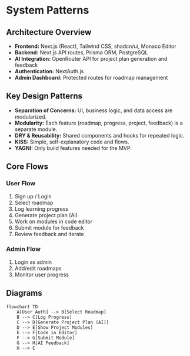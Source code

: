 # System Patterns

## Architecture Overview
- **Frontend:** Next.js (React), Tailwind CSS, shadcn/ui, Monaco Editor
- **Backend:** Next.js API routes, Prisma ORM, PostgreSQL
- **AI Integration:** OpenRouter API for project plan generation and feedback
- **Authentication:** NextAuth.js
- **Admin Dashboard:** Protected routes for roadmap management

## Key Design Patterns
- **Separation of Concerns:** UI, business logic, and data access are modularized.
- **Modularity:** Each feature (roadmap, progress, project, feedback) is a separate module.
- **DRY & Reusability:** Shared components and hooks for repeated logic.
- **KISS:** Simple, self-explanatory code and flows.
- **YAGNI:** Only build features needed for the MVP.

## Core Flows

### User Flow
1. Sign up / Login
2. Select roadmap
3. Log learning progress
4. Generate project plan (AI)
5. Work on modules in code editor
6. Submit module for feedback
7. Review feedback and iterate

### Admin Flow
1. Login as admin
2. Add/edit roadmaps
3. Monitor user progress

## Diagrams

```mermaid
flowchart TD
    A[User Auth] --> B[Select Roadmap]
    B --> C[Log Progress]
    C --> D[Generate Project Plan (AI)]
    D --> E[Show Project Modules]
    E --> F[Code in Editor]
    F --> G[Submit Module]
    G --> H[AI Feedback]
    H --> E
